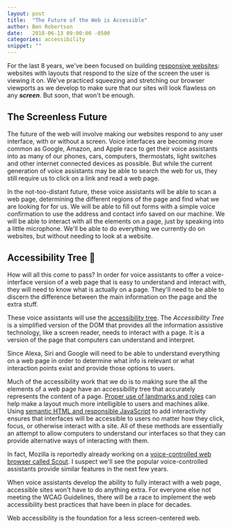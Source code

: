```yaml
---
layout: post
title:  "The Future of the Web is Accessible"
author: Ben Robertson
date:   2018-06-13 09:00:00 -0500
categories: accessibility
snippet: ""
---
```


For the last 8 years, we've been focused on building [responsive websites](http://alistapart.com/article/responsive-web-design): websites with layouts that respond to the size of the screen the user is viewing it on. We've practiced squeezing and stretching our browser viewports as we develop to make sure that  our sites will look flawless on any **_screen_**. But soon, that won't be enough.

## The Screenless Future

The future of the web will involve making our websites respond to any user interface, with or without a screen. Voice interfaces are becoming more common as Google, Amazon, and Apple race to get their voice assistants into as many of our phones, cars, computers, thermostats, light switches and other internet connected devices as possible. But while the current generation of voice assistants may be able to search the web for us, they still require us to click on a link and read a web page.

In the not-too-distant future, these voice assistants will be able to scan a web page, determining the different regions of the page and find what we are looking for for us. We will be able to fill out forms with a simple voice confirmation to use the address and contact info saved on our machine. We will be able to interact with all the elements on a page, just by speaking into a little microphone. We'll be able to do everything we currently do on websites, but without needing to look at a website.

## Accessibility Tree 🌲

How will all this come to pass? In order for voice assistants to offer a voice-interface version of a web page that is easy to understand and interact with, they will need to know what is actually on a page. They'll need to be able to discern the difference between the main information on the page and the extra stuff.

These voice assistants will use the [accessibility tree](https://developers.google.com/web/fundamentals/accessibility/semantics-builtin/the-accessibility-tree). The *Accessibility Tree* is a simplified version of the DOM that provides all the information assistive technology, like a screen reader, needs to interact with a page. It is a version of the page that computers can understand and interpret.



Since Alexa, Siri and Google will need to be able to understand everything on a web page in order to determine what info is relevant or what interaction points exist and provide those options to users.

Much of the accessibility work that we do is to making sure the all the elements of a web page have an accessibility tree that accurately represents the content of a page. [Proper use of landmarks and roles](https://benrobertson.io/accessibility/understanding-layout-for-screen-readers) can help make a layout much more intelligible to users and machines alike. Using [semantic HTML and responsible JavaScript](https://benrobertson.io/accessibility/javascript-accessibility) to add interactivity ensures that interfaces will be accessible to users no matter how they click, focus, or otherwise interact with a site. All of these methods are essentially an attempt to allow computers to understand our interfaces so that they can provide alternative ways of interacting with them.

In fact, Mozilla is reportedly already working on a [voice-controlled web browser called Scout](https://www.cnet.com/news/mozilla-working-on-scout-a-voice-controlled-web-browser-project/). I suspect we'll see the popular voice-controlled assistants provide similar features in the next few years.

When voice assistants develop the ability to fully interact with a web page, accessible sites won't have to do anything extra. For everyone else not meeting the WCAG Guidelines, there will be a race to implement the web accessibility best practices that have been in place for decades.

Web accessibility is the foundation for a less screen-centered web.